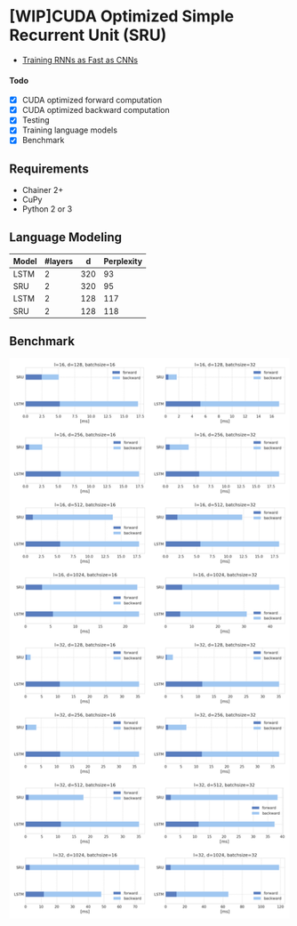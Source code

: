 # [WIP]CUDA Optimized Simple Recurrent Unit (SRU)

- [Training RNNs as Fast as CNNs](https://arxiv.org/abs/1709.02755)

#### Todo

- [x] CUDA optimized forward computation
- [x] CUDA optimized backward computation
- [x] Testing
- [x] Training language models
- [x] Benchmark

## Requirements

- Chainer 2+
- CuPy
- Python 2 or 3

## Language Modeling

| Model | #layers | d   | Perplexity |
|-------|---------|-----|------------|
| LSTM  | 2       | 320 | 93         |
| SRU   | 2       | 320 | 95         |
| LSTM  | 2       | 128 | 117        |
| SRU   | 2       | 128 | 118        |

## Benchmark

![result](https://github.com/musyoku/images/blob/master/sru/result.png?raw=true)